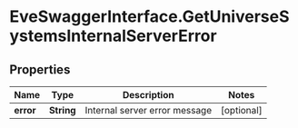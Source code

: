 # EveSwaggerInterface.GetUniverseSystemsInternalServerError

## Properties
Name | Type | Description | Notes
------------ | ------------- | ------------- | -------------
**error** | **String** | Internal server error message | [optional] 


